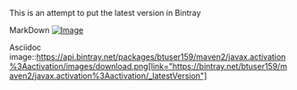 This is an attempt to put the latest version in Bintray



MarkDown
[ ![Image](https://api.bintray.net/packages/btuser159/maven2/javax.activation%3Aactivation/images/download.png) ](https://bintray.net/btuser159/maven2/javax.activation%3Aactivation/_latestVersion)


Asciidoc
image::https://api.bintray.net/packages/btuser159/maven2/javax.activation%3Aactivation/images/download.png[link="https://bintray.net/btuser159/maven2/javax.activation%3Aactivation/_latestVersion"]
